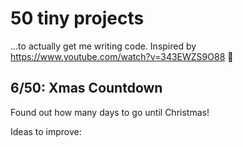 # 50 tiny projects 
...to actually get me writing code. Inspired by https://www.youtube.com/watch?v=343EWZS9O88 🙏

## 6/50: Xmas Countdown
Found out how many days to go until Christmas!

Ideas to improve: